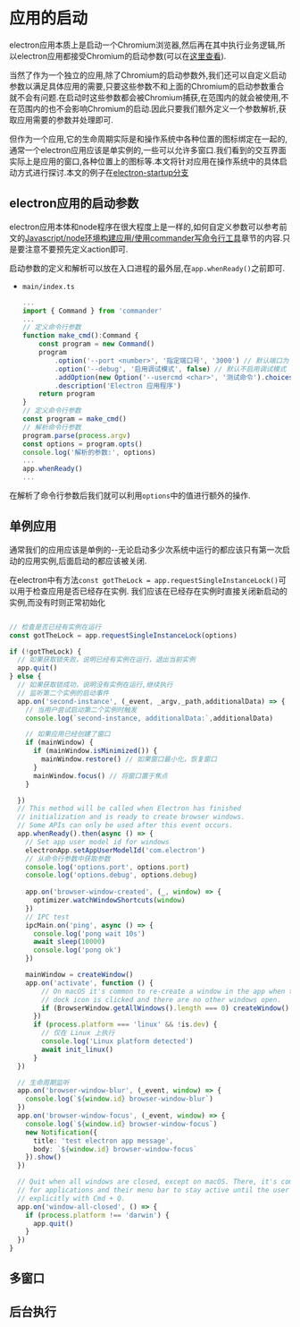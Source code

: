# 应用的启动

electron应用本质上是启动一个Chromium浏览器,然后再在其中执行业务逻辑,所以electron应用都接受Chromium的启动参数(可以在[这里查看](https://gist.github.com/dodying/34ea4760a699b47825a766051f47d43b)).

当然了作为一个独立的应用,除了Chromium的启动参数外,我们还可以自定义启动参数以满足具体应用的需要,只要这些参数不和上面的Chromium的启动参数重合就不会有问题.在启动时这些参数都会被Chromium捕获,在范围内的就会被使用,不在范围内的也不会影响Chromium的启动.因此只要我们额外定义一个参数解析,获取应用需要的参数并处理即可.

但作为一个应用,它的生命周期实际是和操作系统中各种位置的图标绑定在一起的,通常一个electron应用应该是单实例的,一些可以允许多窗口.我们看到的交互界面实际上是应用的窗口,各种位置上的图标等.本文将针对应用在操作系统中的具体启动方式进行探讨.本文的例子在[electron-startup分支](https://github.com/hsz1273327/TutorialForFront-EndWeb/tree/electron-startup)

## electron应用的启动参数

electron应用本体和node程序在很大程度上是一样的,如何自定义参数可以参考前文的[Javascript/node环境构建应用/使用commander写命令行工具](https://blog.hszofficial.site/TutorialForFront-EndWeb/#/Javascript/node%E7%8E%AF%E5%A2%83%E6%9E%84%E5%BB%BA%E5%BA%94%E7%94%A8/%E4%BD%BF%E7%94%A8commander%E5%86%99%E5%91%BD%E4%BB%A4%E8%A1%8C%E5%B7%A5%E5%85%B7)章节的内容.只是要注意不要预先定义action即可.

启动参数的定义和解析可以放在入口进程的最外层,在`app.whenReady()`之前即可.

+ `main/index.ts`

    ```typescript
    ...
    import { Command } from 'commander'
    ...
    // 定义命令行参数
    function make_cmd():Command {
        const program = new Command()
        program
            .option('--port <number>', '指定端口号', '3000') // 默认端口为 3000
            .option('--debug', '启用调试模式', false) // 默认不启用调试模式
            .addOption(new Option('--usercmd <char>', '测试命令').choices(['cmd1', 'cmd2', 'cmd3']))
            .description('Electron 应用程序')
        return program
    }
    // 定义命令行参数
    const program = make_cmd()
    // 解析命令行参数
    program.parse(process.argv)
    const options = program.opts()
    console.log('解析的参数:', options)
    ...
    app.whenReady()
    ...
    ```

在解析了命令行参数后我们就可以利用`options`中的值进行额外的操作.

## 单例应用

通常我们的应用应该是单例的--无论启动多少次系统中运行的都应该只有第一次启动的应用实例,后面启动的都应该被关闭.

在electron中有方法`const gotTheLock = app.requestSingleInstanceLock()`可以用于检查应用是否已经存在实例.
我们应该在已经存在实例时直接关闭新启动的实例,而没有时则正常初始化

```typescript

// 检查是否已经有实例在运行
const gotTheLock = app.requestSingleInstanceLock(options)

if (!gotTheLock) {
  // 如果获取锁失败，说明已经有实例在运行，退出当前实例
  app.quit()
} else {
  // 如果获取锁成功，说明没有实例在运行,继续执行
  // 监听第二个实例的启动事件
  app.on('second-instance', (_event, _argv,_path,additionalData) => {
    // 当用户尝试启动第二个实例时触发
    console.log(`second-instance, additionalData:`,additionalData)

    // 如果应用已经创建了窗口
    if (mainWindow) {
      if (mainWindow.isMinimized()) {
        mainWindow.restore() // 如果窗口最小化，恢复窗口
      }
      mainWindow.focus() // 将窗口置于焦点
    }

  })
  // This method will be called when Electron has finished
  // initialization and is ready to create browser windows.
  // Some APIs can only be used after this event occurs.
  app.whenReady().then(async () => {
    // Set app user model id for windows
    electronApp.setAppUserModelId('com.electron')
    // 从命令行参数中获取参数
    console.log('options.port', options.port)
    console.log('options.debug', options.debug)
    
    app.on('browser-window-created', (_, window) => {
      optimizer.watchWindowShortcuts(window)
    })
    // IPC test
    ipcMain.on('ping', async () => {
      console.log('pong wait 10s')
      await sleep(10000)
      console.log('pong ok')
    })

    mainWindow = createWindow()
    app.on('activate', function () {
        // On macOS it's common to re-create a window in the app when the
        // dock icon is clicked and there are no other windows open.
        if (BrowserWindow.getAllWindows().length === 0) createWindow()
      })
      if (process.platform === 'linux' && !is.dev) {
        // 仅在 Linux 上执行
        console.log('Linux platform detected')
        await init_linux()
      }
  })

  // 生命周期监听
  app.on('browser-window-blur', (_event, window) => {
    console.log(`${window.id} browser-window-blur`)
  })
  app.on('browser-window-focus', (_event, window) => {
    console.log(`${window.id} browser-window-focus`)
    new Notification({
      title: 'test electron app message',
      body: `${window.id} browser-window-focus`
    }).show()
  })

  // Quit when all windows are closed, except on macOS. There, it's common
  // for applications and their menu bar to stay active until the user quits
  // explicitly with Cmd + Q.
  app.on('window-all-closed', () => {
    if (process.platform !== 'darwin') {
      app.quit()
    }
  })
}
```


## 多窗口


## 后台执行